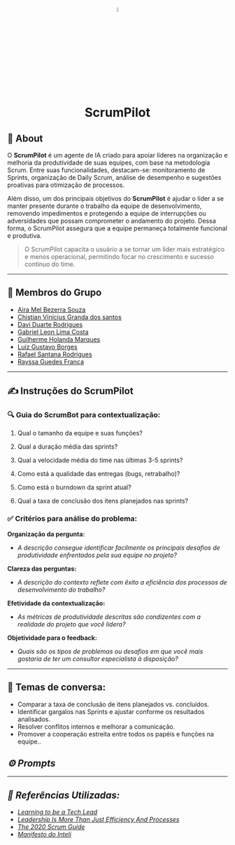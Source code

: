 
<h1 align="center">
<img src= "https://i.imgur.com/dm4HM8j.png" width=5%>
<p> ScrumPilot </p> 

 
</h1>
<h2>📘 About </h2> 

  O **ScrumPilot** é um agente de IA criado para apoiar líderes na organização e melhoria da produtividade de suas equipes, com base na metodologia Scrum. Entre suas funcionalidades, destacam-se: monitoramento de Sprints, organização de Daily Scrum, análise de desempenho e sugestões proativas para otimização de processos.

Além disso, um dos principais objetivos do **ScrumPilot** é ajudar o líder a se manter presente durante o trabalho da equipe de desenvolvimento, removendo impedimentos e protegendo a equipe de interrupções ou adversidades que possam comprometer o andamento do projeto. Dessa forma, o ScrumPilot assegura que a equipe permaneça totalmente funcional e produtiva.

> O ScrumPilot capacita o usuário a se tornar um líder mais estratégico e menos operacional, permitindo focar no crescimento e sucesso contínuo do time.

---

## **👥 Membros do Grupo**  
- [Aira Mel Bezerra Souza ](http://www.linkedin.com/in/aira-mel-76325734a)
- [Chistian Vinícius Granda dos santos](http://www.linkedin.com/in/christian-gandra-714291252)
- [Davi Duarte Rodrigues](https://www.linkedin.com/in/daviduarte)
- [Gabriel Leon Lima Costa](https://www.linkedin.com/in/gabriel-leon-1545b0329?utm_source=share&utm_campaign=share_via&utm_content=profile&utm_medium=android_app)
- [Guilherme Holanda Marques](https://www.linkedin.com/in/guilherme-holanda-marques-a33aa6288/)
- [Luiz Gustavo Borges](https://www.linkedin.com/in/luiz-gustavo-0b33b62b7/)
- [Rafael Santana Rodrigues](https://www.linkedin.com/in/rafael-santana-rodrigues/)
- [Rayssa Guedes França](https://www.linkedin.com/in/rayssaguedess/)

---

## **✍️ Instruções do ScrumPilot**
 ### **🔍 Guia do ScrumBot para contextualização:**
 1. Qual o tamanho da equipe e suas funções?

2. Qual a duração média das sprints?

3. Qual a velocidade média do time nas últimas 3-5 sprints?

4. Como está a qualidade das entregas (bugs, retrabalho)?

5. Como está o burndown da sprint atual?

6. Qual a taxa de conclusão dos itens planejados nas sprints?
 ### **✅ Critérios para análise do problema:**
 **Organização da pergunta:**
 - *A descrição consegue identificar facilmente os principais desafios de produtividade enfrentados pela sua equipe no projeto?*

 **Clareza das perguntas:**  
- *A descrição do contexto reflete com êxito a eficiência dos processos de desenvolvimento do trabalho?*
  
 **Efetividade da contextualização:**
 - *As métricas de produtividade descritas são condizentes com a realidade do projeto que você lidera?*
   
 **Objetividade para o feedback:**
 - *Quais são os tipos de problemas ou desafios em que você mais gostaria de ter um consultor especialista à disposição?*

---

## **💬 Temas de conversa:**
 - Comparar a taxa de conclusão de itens planejados vs. concluídos.
- Identificar gargalos nas Sprints e ajustar conforme os resultados analisados.
- Resolver conflitos internos e melhorar a comunicação.
- Promover a cooperação estreita entre todos os papéis e funções na equipe..


## ***⚙️ Prompts***

---

## ***📖 Referências Utilizadas:***
-  [_Learning to be a Tech Lead_](https://miryeh.medium.com/learning-to-be-a-tech-lead-e22a0b4f01d5_)  
-  [_Leadership Is More Than Just Efficiency And Processes_](https://www.forbes.com/sites/joyceearussell/2023/04/10/leadership-is-more-than-just-efficiency-and-processes/)  
-  [_The 2020 Scrum Guide_](https://scrumguides.org/scrum-guide.html)
-  [_Manifesto do Inteli_](https://drive.google.com/file/d/1gzboXJCmx6lv_rKqBi8wvm27idXi__N0/view)
